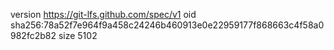 version https://git-lfs.github.com/spec/v1
oid sha256:78a52f7e964f9a458c24246b460913e0e22959177f868663c4f58a0982fc2b82
size 5102
